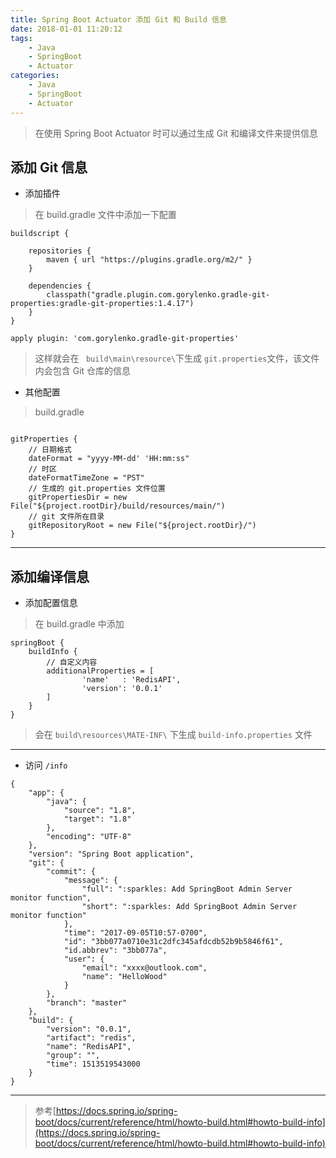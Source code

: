 ```yaml
---
title: Spring Boot Actuator 添加 Git 和 Build 信息
date: 2018-01-01 11:20:12
tags:
    - Java
    - SpringBoot 
    - Actuator
categories: 
    - Java
    - SpringBoot
    - Actuator
---
```

> 在使用 Spring Boot Actuator 时可以通过生成 Git 和编译文件来提供信息

## 添加 Git 信息
- 添加插件
> 在 build.gradle 文件中添加一下配置

```
buildscript {
 
    repositories {
        maven { url "https://plugins.gradle.org/m2/" }
    }

    dependencies {
        classpath("gradle.plugin.com.gorylenko.gradle-git-properties:gradle-git-properties:1.4.17")
    }
}

apply plugin: 'com.gorylenko.gradle-git-properties'

```
> 这样就会在 ` build\main\resource\`下生成 `git.properties`文件，该文件内会包含 Git 仓库的信息

- 其他配置
> build.gradle
```

gitProperties {
    // 日期格式
    dateFormat = "yyyy-MM-dd' 'HH:mm:ss"
    // 时区
    dateFormatTimeZone = "PST"
    // 生成的 git.properties 文件位置
    gitPropertiesDir = new File("${project.rootDir}/build/resources/main/")
    // git 文件所在目录
    gitRepositoryRoot = new File("${project.rootDir}/")
}

```
-------------------------------------
## 添加编译信息
- 添加配置信息
> 在 build.gradle 中添加

```
springBoot {
    buildInfo {
        // 自定义内容
        additionalProperties = [
                'name'   : 'RedisAPI',
                'version': '0.0.1'
        ]
    }
}

```
> 会在 `build\resources\MATE-INF\` 下生成 `build-info.properties` 文件

-------------------------------------

- 访问 `/info`

```
{
    "app": {
        "java": {
            "source": "1.8",
            "target": "1.8"
        },
        "encoding": "UTF-8"
    },
    "version": "Spring Boot application",
    "git": {
        "commit": {
            "message": {
                "full": ":sparkles: Add SpringBoot Admin Server monitor function",
                "short": ":sparkles: Add SpringBoot Admin Server monitor function"
            },
            "time": "2017-09-05T10:57-0700",
            "id": "3bb077a0710e31c2dfc345afdcdb52b9b5846f61",
            "id.abbrev": "3bb077a",
            "user": {
                "email": "xxxx@outlook.com",
                "name": "HelloWood"
            }
        },
        "branch": "master"
    },
    "build": {
        "version": "0.0.1",
        "artifact": "redis",
        "name": "RedisAPI",
        "group": "",
        "time": 1513519543000
    }
}
```

-------------------------------------

> 参考[https://docs.spring.io/spring-boot/docs/current/reference/html/howto-build.html#howto-build-info](https://docs.spring.io/spring-boot/docs/current/reference/html/howto-build.html#howto-build-info)